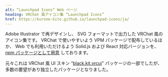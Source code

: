 ```yaml
---
alt: “Launchpad Icons” Web ページ
heading: VRChat 風アイコン集 “Launchpad Icons”
href: https://kurone-kito.github.io/launchpad-icons/ja/
---
```


<!-- markdownlint-disable MD041 -->

Adobe Illustrator で再デザインし、
SVG フォーマットで出力した VRChat 風のアイコン集です。
VRChat で使いやすいよう VPM パッケージで配布しているほか、
Web でも利用いただけるよう Solid.js および React 対応バージョンを、
[npm パッケージとして用意](https://www.npmjs.com/search?q=%40kurone-kito%2Flaunchpad-icon)
しております。

元々これは VRChat 風 UI スキン
“[black.kit.vrcui](https://kurone-kito.booth.pm/items/5545750)”
パッケージの一部でしたが、多数の要望があり独立したパッケージとなりました。
